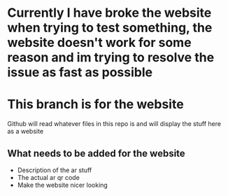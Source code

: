 # Currently I have broke the website when trying to test something, the website doesn't work for some reason and im trying to resolve the issue as fast as possible

# This branch is for the website
Github will read whatever files in this repo is and will display the stuff here as a website

## What needs to be added for the website
- Description of the ar stuff
- The actual ar qr code
- Make the website nicer looking 
